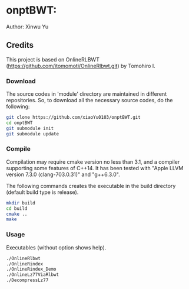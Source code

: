 # onptBWT:

Author: Xinwu Yu

## Credits

This project is based on OnlineRLBWT (https://github.com/itomomoti/OnlineRlbwt.git) by Tomohiro I.

### Download

The source codes in 'module' directory are maintained in different repositories.
So, to download all the necessary source codes, do the following:

```sh
git clone https://github.com/xiaoYu0103/onptBWT.git
cd onptBWT
git submodule init
git submodule update
```

### Compile

Compilation may require cmake version no less than 3.1, and a compiler supporting some features of C++14.
It has been tested with "Apple LLVM version 7.3.0 (clang-703.0.31)" and "g++6.3.0".

The following commands creates the executable in the build directory (default build type is release).

```sh
mkdir build
cd build
cmake ..
make
```

### Usage

Executables (without option shows help).

```sh
./OnlineRlbwt
./OnlineRindex
./OnlineRindex_Demo
./OnlineLz77ViaRlbwt
./DecompressLz77
```
